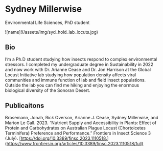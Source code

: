 # Sydney Millerwise
Environmental Life Sciences, PhD student

![name]!(/assets/img/syd_hold_lab_locuts.jpg)

## Bio
I’m a Ph.D student studying how insects respond to complex environmental stressors. I completed my undergraduate degree in Sustainability in 2022 and now work with Dr. Arianne Cease and Dr. Jon Harrison at the Global Locust Initiative lab studying how population density affects viral communities and immune function of lab and field insect populations. Outside the lab you can find me hiking and enjoying the enormous biological diversity of the Sonoran Desert.

## Publicaitons
Brosemann, Jonah, Rick Overson, Arianne J. Cease, Sydney Millerwise, and Marion Le Gall. 2023. “Nutrient Supply and Accessibility in Plants: Effect of Protein and Carbohydrates on Australian Plague Locust (Chortoicetes Terminifera) Preference and Performance.” Frontiers in Insect Science 3 (July). [https://doi.org/10.3389/finsc.2023.1110518.](https://www.frontiersin.org/articles/10.3389/finsc.2023.1110518/full)



